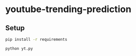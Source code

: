 # youtube-trending-prediction

## Setup

``` bash
pip install -r requirements
```

``` bash
python yt.py
```
